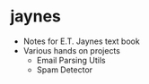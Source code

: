 # jaynes


* Notes for E.T. Jaynes text book
* Various hands on projects
  * Email Parsing Utils
  * Spam Detector
